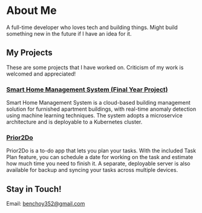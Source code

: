 # About Me

A full-time developer who loves tech and building things. Might build something new in the future if I have an idea for it.

## My Projects

These are some projects that I have worked on. Criticism of my work is welcomed and appreciated!

### [Smart Home Management System (Final Year Project)](https://github.com/bench352/cs4514fyp)

Smart Home Management System is a cloud-based building management solution for furnished apartment buildings, with real-time anomaly detection using machine learning techniques. The system adopts a microservice architecture and is deployable to a Kubernetes cluster.

### [Prior2Do](https://github.com/bench352/prior2do)

Prior2Do is a to-do app that lets you plan your tasks. With the included Task Plan feature, you can schedule a date for working on the task and estimate how much time you need to finish it. A separate, deployable server is also available for backup and syncing your tasks across multiple devices.

## Stay in Touch!

Email: [benchoy352@gmail.com](mailto:benchoy352@gmail.com)
